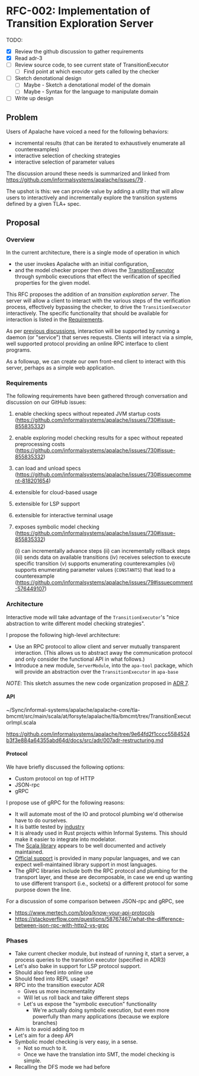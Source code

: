 # RFC-002: Implementation of Transition Exploration Server

TODO:

- [x] Review the github discussion to gather requirements
- [x] Read adr-3
- [ ] Review source code, to see current state of TransitionExecutor
    - [ ] Find point at which executor gets called by the checker
- [ ] Sketch denotational design
  - [ ] Maybe - Sketch a denotational model of the domain
  - [ ] Maybe - Syntax for the language to manipulate domain
- [ ] Write up design

## Problem

Users of Apalache have voiced a need for the following behaviors:

- incremental results (that can be iterated to exhaustively enumerate all counterexamples)
- interactive selection of checking strategies
- interactive selection of parameter values

The discussion around these needs is summarized and linked from 
https://github.com/informalsystems/apalache/issues/79 .

The upshot is this: we can provide value by adding a utility that will allow
users to interactively and incrementally explore the transition systems defined
by a given TLA+ spec.

## Proposal

### Overview

In the current architecture, there is a single mode of operation in which 

- the user invokes Apalache with an initial configuration,
- and the model checker proper then drives the
  [TransitionExecutor](../../src/adr/003adr-trex.md) through symbolic executions
  that effect the verification of specified properties for the given model.

This RFC proposes the addition of an *transition exploration server*. The server
will allow a client to interact with the various steps of the verification
process, effectively bypassing the checker, to drive the `TransitionExecutor`
interactively. The specific functionality that should be available for
interaction is listed in the [Requirements](#requirements).

As per [previous
discussions](https://github.com/informalsystems/apalache/issues/730#issue-855835332),
interaction will be supported by running a daemon (or "service") that serves
requests. Clients will interact via a simple, well supported protocol providing
an online RPC interface to client programs.

As a followup, we can create our own front-end client to interact with this
server, perhaps as a simple web application.

### Requirements

The following requirements have been gathered through conversation and discussion
on our GitHub issues:

1. enable checking specs without repeated JVM startup costs
  (https://github.com/informalsystems/apalache/issues/730#issue-855835332)
2. enable exploring model checking results for a spec without repeated
  preprocessing costs
  (https://github.com/informalsystems/apalache/issues/730#issue-855835332) 
3. can load and unload specs (https://github.com/informalsystems/apalache/issues/730#issuecomment-818201654)
4. extensible for cloud-based usage
5. extensible for LSP support
6. extensible for interactive terminal usage
7. exposes symbolic model checking (https://github.com/informalsystems/apalache/issues/730#issue-855835332)

   (i) can incrementally advance steps
   (ii) can incrementally rollback steps
   (iii) sends data on available transitions
   (iv) receives selection to execute specific transition
   (v) supports enumerating counterexamples
   (vi) supports enumerating parameter values (`CONSTANTS`) that lead to a counterexample (https://github.com/informalsystems/apalache/issues/79#issuecomment-576449107)


### Architecture

Interactive mode will take advantage of the `TransitionExecutor`'s "nice
abstraction to write different model checking strategies".

I propose the following high-level architecture:

- Use an RPC protocol to allow client and server mutually transparent
  interaction. (This allows us to abstract away the communication protocol and
  only consider the functional API in what follows.)
- Introduce a new module, `ServerModule`, into the `apa-tool` package, which
  will provide an abstraction over the `TransitionExecutor` in `apa-base`

*NOTE*: This sketch assumes the new code organization proposed in [ADR 7]( https://github.com/informalsystems/apalache/tree/unstable/docs/src/adr/007adr-restructuring.md).

#### API

~/Sync/informal-systems/apalache/apalache-core/tla-bmcmt/src/main/scala/at/forsyte/apalache/tla/bmcmt/trex/TransitionExecutorImpl.scala

https://github.com/informalsystems/apalache/tree/9e64fd2f1cccc5584524b3f3e884a64355abd64d/docs/src/adr/007adr-restructuring.md

#### Protocol

We have briefly discussed the following options:

- Custom protocol on top of HTTP
- JSON-rpc
- gRPC

I propose use of gRPC for the following reasons:

- It will automate most of the IO and protocol plumbing we'd otherwise have to
  do ourselves.
- It is battle tested by [industry](https://grpc.io/)
- It is already used in Rust projects within Informal Systems. This should make
  it easier to integrate into modelator.
- The [Scala library](https://scalapb.github.io/docs/grpc/) appears to be well
  documented and actively maintained.
- [Official support](https://grpc.io/docs/languages/) is provided in many
  popular languages, and we can expect well-maintained library support in most
  languages.
- The gRPC libraries include both the RPC protocol and plumbing for the
  transport layer, and these are decomposable, in case we end up wanting to use
  different transport (i.e., sockets) or a different protocol for some purpose
  down the line.

For a discussion of some comparison between JSON-rpc and gRPC, see

- https://www.mertech.com/blog/know-your-api-protocols
- https://stackoverflow.com/questions/58767467/what-the-difference-between-json-rpc-with-http2-vs-grpc

### Phases

- Take current checker module, but instead of running it, start a server, a process queries to the transition executor (specified in ADR3)
- Let's also bake in support for LSP protocol support.
- Should also feed into online use
- Should feed into REPL usage?
- RPC into the transition executor ADR
  - Gives us more incrementality
  - Will let us roll back and take different steps
  - Let's us expose the "symbolic execution" functionality
    - We're actually doing symbolic execution, but even more powerfully than many applications (because we explore branches)
- Aim is to avoid adding too m
- Let's aim for a deep API
- Symbolic model checking is very easy, in a sense.
  - Not so much to it.
  - Once we have the translation into SMT, the model checking is simple.
- Recalling the DFS mode we had before
